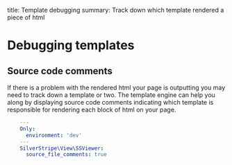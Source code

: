 title: Template debugging
summary: Track down which template rendered a piece of html

# Debugging templates

## Source code comments

If there is a problem with the rendered html your page is outputting you may need 
to track down a template or two. The template engine can help you along by displaying 
source code comments indicating which template is responsible for rendering each 
block of html on your page.

```yaml
    ---
    Only:
      environment: 'dev'
    ---
    SilverStripe\View\SSViewer:
      source_file_comments: true
```